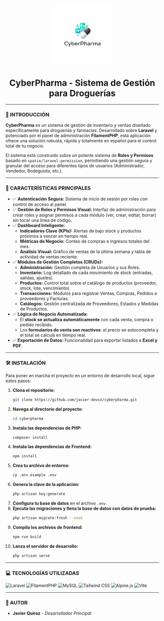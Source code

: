 <div align="center">
  <img src="public/images/logo_completo.png" alt="CyberPharma Logo" width="200"/>
  <h1><strong>CyberPharma - Sistema de Gestión para Droguerías</strong></h1>
</div>

---

### **📖 INTRODUCCIÓN**

**CyberPharma** es un sistema de gestión de inventario y ventas diseñado específicamente para droguerías y farmacias. Desarrollado sobre **Laravel** y potenciado por el panel de administración **FilamentPHP**, esta aplicación ofrece una solución robusta, rápida y totalmente en español para el control total de tu negocio.

El sistema está construido sobre un potente sistema de **Roles y Permisos** basado en `spatie/laravel-permission`, permitiendo una gestión segura y granular del acceso para diferentes tipos de usuarios (Administrador, Vendedor, Bodeguista, etc.).

---

### **🚀 CARACTERÍSTICAS PRINCIPALES**

- ✅ **Autenticación Segura:** Sistema de inicio de sesión por roles con control de acceso al panel.
- ✅ **Gestión de Roles y Permisos Visual:** Interfaz de administración para crear roles y asignar permisos a cada módulo (ver, crear, editar, borrar) sin tocar una línea de código.
- ✅ **Dashboard Inteligente:**
    - **Indicadores Clave (KPIs):** Alertas de bajo stock y productos próximos a vencer en tiempo real.
    - **Métricas de Negocio:** Conteo de compras e ingresos totales del mes.
    - **Análisis Visual:** Gráfico de ventas de la última semana y tabla de actividad de ventas reciente.
- ✅ **Módulos de Gestión Completos (CRUDs):**
    - **Administración:** Gestión completa de Usuarios y sus Roles.
    - **Inventario:** Log detallado de cada movimiento de stock (entradas, salidas, ajustes).
    - **Productos:** Control total sobre el catálogo de productos (proveedor, stock, lote, vencimiento).
    - **Transacciones:** Módulos para registrar Ventas, Compras, Pedidos a proveedores y Facturas.
    - **Catálogos:** Gestión centralizada de Proveedores, Estados y Medidas de Productos.
- ✅ **Lógica de Negocio Automatizada:**
    - El **stock se actualiza automáticamente** con cada venta, compra o pedido recibido.
    - Los **formularios de venta son reactivos**: el precio se autocompleta y el total se calcula en tiempo real.
- ✅ **Exportación de Datos:** Funcionalidad para exportar listados a **Excel y PDF**.

---

### **🛠️ INSTALACIÓN**

Para poner en marcha el proyecto en un entorno de desarrollo local, sigue estos pasos:

1.  **Clona el repositorio:**
    ```bash
    git clone https://github.com/javier-devco/cyberpharma.git
    ```
2.  **Navega al directorio del proyecto:**
    ```bash
    cd cyberpharma
    ```
3.  **Instala las dependencias de PHP:**
    ```bash
    composer install
    ```
4.  **Instala las dependencias de Frontend:**
    ```bash
    npm install
    ```
5.  **Crea tu archivo de entorno:**
    ```bash
    cp .env.example .env
    ```
6.  **Genera la clave de la aplicación:**
    ```bash
    php artisan key:generate
    ```
7.  **Configura tu base de datos** en el archivo `.env`.
8.  **Ejecuta las migraciones y llena la base de datos con datos de prueba:**
    ```bash
    php artisan migrate:fresh --seed
    ```
9.  **Compila los archivos de frontend:**
    ```bash
    npm run build
    ```
10. **Lanza el servidor de desarrollo:**
    ```bash
    php artisan serve
    ```

---

### **💻 TECNOLOGÍAS UTILIZADAS**

![Laravel](https://img.shields.io/badge/Laravel-FF2D20?style=for-the-badge&logo=laravel&logoColor=white)
![FilamentPHP](https://img.shields.io/badge/FilamentPHP-F59E0B?style=for-the-badge&logo=php&logoColor=white)
![MySQL](https://img.shields.io/badge/MySQL-4479A1?style=for-the-badge&logo=mysql&logoColor=white)
![Tailwind CSS](https://img.shields.io/badge/Tailwind_CSS-38B2AC?style=for-the-badge&logo=tailwind-css&logoColor=white)
![Alpine.js](https://img.shields.io/badge/Alpine.js-77C1D2?style=for-the-badge&logo=alpine.js&logoColor=white)
![Vite](https://img.shields.io/badge/Vite-646CFF?style=for-the-badge&logo=vite&logoColor=white)

---

### **👤 AUTOR**

*   **Javier Quiroz** - *Desarrollador Principal*